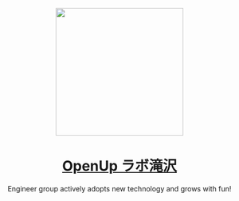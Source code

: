 <p align="center">
  <a href="https://openuplab-takizawa.jp/">
    <picture>
      <source media="(max-width: 600px)" srcset="https://github.com/OpenUp-LabTakizawa/.github/blob/main/profile/wallpaper.jpg" height="128">
      <img src="https://github.com/OpenUp-LabTakizawa/.github/blob/main/profile/wallpaper.jpg" height="256">
    </picture>
    <h1 align="center">OpenUp ラボ滝沢</h1>
  </a>
</p>

<p align="center">
Engineer group actively adopts new technology and grows with fun!
</p>
